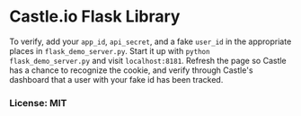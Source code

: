 # Castle.io Flask Library

To verify, add your `app_id`, `api_secret`, and a fake `user_id` in the appropriate places in `flask_demo_server.py`. Start it up with `python flask_demo_server.py` and visit `localhost:8181`. Refresh the page so Castle has a chance to recognize the cookie, and verify through Castle's dashboard that a user with your fake id has been tracked.

### License: MIT
